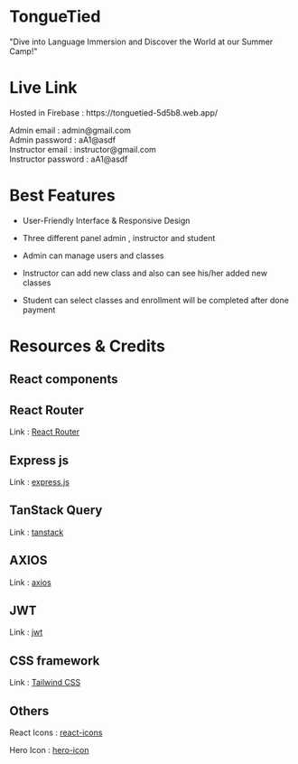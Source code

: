 <h1>TongueTied</h1>

<p> "Dive into Language Immersion and Discover the World at our Summer Camp!" </p>

<h1> Live Link </h1> 

<p> Hosted in Firebase : https://tonguetied-5d5b8.web.app/ </p>

<P>
Admin email : admin@gmail.com <br/>
Admin password : aA1@asdf <br/>
Instructor email : instructor@gmail.com <br/>
Instructor password : aA1@asdf
</P>

<h1> Best Features </h1>

 * User-Friendly Interface & Responsive Design 

 * Three different panel admin , instructor and student

 * Admin can manage users and classes 

 * Instructor can add new class and also can see his/her added new classes

 * Student can select classes and enrollment will be completed after done payment

<h1> Resources & Credits </h1>

<h2> React components </h2>
 
<h2> React Router </h2>
 
<p>Link : <a href="https://reactrouter.com/en/main/start/tutorial" > React Router </a> <p>

<h2> Express js </h2>

<p>Link : <a href="https://expressjs.com/" > express.js </a> <p>

<h2> TanStack Query </h2>

<p>Link : <a href="https://tanstack.com/query/latest/docs/react/examples/react/basic" > tanstack </a> <p>

<h2> AXIOS </h2>

<p>Link : <a href="https://axios-http.com/docs/intro" > axios </a> <p>

<h2> JWT </h2>

<p>Link : <a href="https://jwt.io/libraries?language=Node.js" > jwt </a> <p>

<h2> CSS framework </h2>

<p>Link : <a href="https://tailwindcss.com/docs/installation" > Tailwind CSS </a> <p>

<h2> Others </h2>

<p>React Icons : <a href="https://react-icons.github.io/react-icons/" > react-icons </a> <p>

<p>Hero Icon : <a href="https://heroicons.com/" > hero-icon </a> <p>
